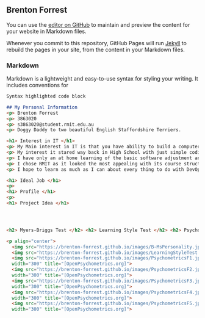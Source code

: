 ## Brenton Forrest

You can use the [editor on GitHub](https://github.com/Brenton-Forrest/Brenton-Forrest.github.io/edit/master/README.md) to maintain and preview the content for your website in Markdown files.

Whenever you commit to this repository, GitHub Pages will run [Jekyll](https://jekyllrb.com/) to rebuild the pages in your site, from the content in your Markdown files.

### Markdown

Markdown is a lightweight and easy-to-use syntax for styling your writing. It includes conventions for

```markdown
Syntax highlighted code block

## My Personal Information
<p> Brenton Forrest
<p> 3863020
<p> s3863020@student.rmit.edu.au
<p> Doggy Daddy to two beautiful English Staffordshire Terriers.

<h1> Interest in IT </h1>
<p> My Main interest in IT is that you have ability to build a computer or Robotics from the base up.
<p> My interest it stared way back in High School with just simple coding the we did for a game for a computer/science activity.
<p> I have only an at home learning of the basic software adjustment and configurations at the moment.
<p> I chose RMIT as it looked the most appealing with its course structure.
<p> I hope to learn as much as I can about every thing to do with DevOps but I expect with my studies at RMIT I should be able to Master the basics in IT.

<h1> Ideal Job </h1>
<p>
<h1> Profile </h1>
<p>
<h1> Project Idea </h1>




<h2> Myers-Briggs Test </h2> <h2> Learning Style Test </h2> <h2> Psychometrics Test </h2>

<p align="center">
  <img src="https://brenton-forrest.github.io/images/B-MsPersonality.jpg" width="300" title="[16Prsonalites]">
  <img src="https://brenton-forrest.github.io/images/LearningStyleTest.jpg"     width="300" title=["EducationPlanner.org"]>
  <img src="https://brenton-forrest.github.io/images/PsychometricsF1.jpg"
  width="300" title="[OpenPsychometrics.org]">
  <img src="https://brenton-forrest.github.io/images/PsychometricsF2.jpg"
  width="300" title="[OpenPsychometrics.org]">
  <img src="https://brenton-forrest.github.io/images/PsychometricsF3.jpg"
  width="300" title="[OpenPsychometrics.org]">
  <img src="https://brenton-forrest.github.io/images/PsychometricsF4.jpg"
  width="300" title="[OpenPsychometrics.org]">
  <img src="https://brenton-forrest.github.io/images/PsychometricsF5.jpg"
  width="300" title="[OpenPsychometrics.org]">
